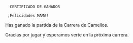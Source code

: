       CERTIFICADO DE GANADOR

     ¡Felicidades MAMA!

Has ganado la partida de la Carrera de Camellos.

Gracias por jugar y esperamos verte en la próxima carrera.
